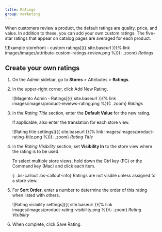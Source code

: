 ```yaml
---
title: Ratings
group: marketing
---
```


When customers review a product, the default ratings are quality, price, and value. In addition to these, you can add your own custom ratings. The five-star ratings that appear on catalog pages are averaged for each product.

![Example storefront - custom ratings]({{ site.baseurl }}{% link images/images/attribute-custom-ratings-review.png %}){: .zoom}
_Ratings_

## Create your own ratings

1. On the _Admin_ sidebar, go to **Stores** > Attributes > **Ratings**.

1. In the upper-right corner, click <span class="btn">Add New Rating</span>.

    ![Magento Admin - Ratings]({{ site.baseurl }}{% link images/images/product-reviews-rating.png %}){: .zoom}
    _Ratings_

1. In the _Rating Title_ section, enter the **Default Value** for the new rating.

   If applicable, also enter the translation for each store view.

    ![Rating title settings]({{ site.baseurl }}{% link images/images/product-rating-title.png %}){: .zoom}
    _Rating Title_

1. In the _Rating Visibility_ section, set **Visibility In** to the store view where the rating is to be used.

   To select multiple store views, hold down the Ctrl key (PC) or the Command key (Mac) and click each item.

   {: .bs-callout .bs-callout-info}
   Ratings are not visible unless assigned to a store view.

1. For **Sort Order**, enter a number to determine the order of this rating when listed with others.

    ![Rating visibility settings]({{ site.baseurl }}{% link images/images/product-rating-visibility.png %}){: .zoom}
    _Rating Visibility_

1. When complete, click <span class="btn">Save Rating</span>.
